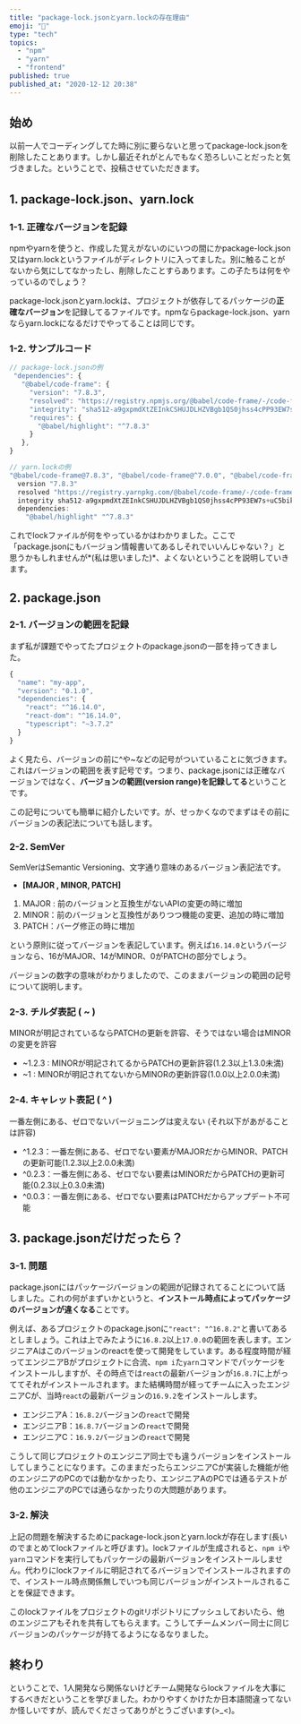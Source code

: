 ```yaml
---
title: "package-lock.jsonとyarn.lockの存在理由"
emoji: "🙌"
type: "tech"
topics:
  - "npm"
  - "yarn"
  - "frontend"
published: true
published_at: "2020-12-12 20:38"
---
```


## 始め
以前一人でコーディングしてた時に別に要らないと思ってpackage-lock.jsonを削除したことあります。しかし最近それがとんでもなく恐ろしいことだったと気づきました。ということで、投稿させていただきます。

## 1. package-lock.json、yarn.lock
### 1-1. 正確なバージョンを記録
npmやyarnを使うと、作成した覚えがないのにいつの間にかpackage-lock.json又はyarn.lockというファイルがディレクトリに入ってました。別に触ることがないから気にしてなかったし、削除したことすらあります。この子たちは何をやっているのでしょう？

package-lock.jsonとyarn.lockは、プロジェクトが依存してるパッケージの**正確なバージョン**を記録してるファイルです。npmならpackage-lock.json、yarnならyarn.lockになるだけでやってることは同じです。

### 1-2. サンプルコード

```javascript
// package-lock.jsonの例
 "dependencies": {
   "@babel/code-frame": {
     "version": "7.8.3",
     "resolved": "https://registry.npmjs.org/@babel/code-frame/-/code-frame-7.8.3.tgz",
     "integrity": "sha512-a9gxpmdXtZEInkCSHUJDLHZVBgb1QS0jhss4cPP93EW7s+uC5bikET2twEF3KV+7rDblJcmNvTR7VJejqd2C2g==",
     "requires": {
       "@babel/highlight": "^7.8.3"
     }
   },
}
```

```javascript
// yarn.lockの例
"@babel/code-frame@7.8.3", "@babel/code-frame@^7.0.0", "@babel/code-frame@^7.8.3":
  version "7.8.3"
  resolved "https://registry.yarnpkg.com/@babel/code-frame/-/code-frame-7.8.3.tgz#33e25903d7481181534e12ec0a25f16b6fcf419e"
  integrity sha512-a9gxpmdXtZEInkCSHUJDLHZVBgb1QS0jhss4cPP93EW7s+uC5bikET2twEF3KV+7rDblJcmNvTR7VJejqd2C2g==
  dependencies:
    "@babel/highlight" "^7.8.3"
```

これでlockファイルが何をやっているかはわかりました。ここで「package.jsonにもバージョン情報書いてあるしそれでいいんじゃない？」と思うかもしれませんが*(私は思いました)*、よくないということを説明していきます。

## 2. package.json


### 2-1. バージョンの範囲を記録


まず私が課題でやってたプロジェクトのpackage.jsonの一部を持ってきました。
```javascript
{
  "name": "my-app",
  "version": "0.1.0",
  "dependencies": {
    "react": "^16.14.0",
    "react-dom": "^16.14.0",
    "typescript": "~3.7.2"
  }
}
```

よく見たら、バージョンの前に^や~などの記号がついていることに気づきます。これはバージョンの範囲を表す記号です。つまり、package.jsonには正確なバージョンではなく、**バージョンの範囲(version range)を記録してる**ということです。

この記号についても簡単に紹介したいです。が、せっかくなのでまずはその前にバージョンの表記法についても話します。

### 2-2. SemVer
SemVerはSemantic Versioning、文字通り意味のあるバージョン表記法です。
- **[MAJOR , MINOR, PATCH]**
 1. MAJOR : 前のバージョンと互換生がないAPIの変更の時に増加
 2. MINOR：前のバージョンと互換性がありつつ機能の変更、追加の時に増加
 3. PATCH：バーグ修正の時に増加

という原則に従ってバージョンを表記しています。例えば`16.14.0`というバージョンなら、16がMAJOR、14がMINOR、0がPATCHの部分でしょう。

バージョンの数字の意味がわかりましたので、このままバージョンの範囲の記号について説明します。


### 2-3. チルダ表記 ( ~ )
MINORが明記されているならPATCHの更新を許容、そうではない場合はMINORの変更を許容
- ~1.2.3 : MINORが明記されてるからPATCHの更新許容(1.2.3以上1.3.0未満)
- ~1 : MINORが明記されてないからMINORの更新許容(1.0.0以上2.0.0未満)



### 2-4. キャレット表記 ( ^ )
一番左側にある、ゼロでないバージョニングは変えない (それ以下があがることは許容)

- ^1.2.3：一番左側にある、ゼロでない要素がMAJORだからMINOR、PATCHの更新可能(1.2.3以上2.0.0未満)
- ^0.2.3：一番左側にある、ゼロでない要素はMINORだからPATCHの更新可能(0.2.3以上0.3.0未満)
- ^0.0.3：一番左側にある、ゼロでない要素はPATCHだからアップデート不可能



## 3. package.jsonだけだったら？

### 3-1. 問題

package.jsonにはパッケージバージョンの範囲が記録されてることについて話しました。これの何がまずいかというと、**インストール時点によってパッケージのバージョンが違くなる**ことです。

例えば、あるプロジェクトのpackage.jsonに`"react": "^16.8.2"`と書いてあるとしましょう。これは上でみたように`16.8.2`以上`17.0.0`の範囲を表します。エンジニアAはこのバージョンのreactを使って開発をしています。ある程度時間が経ってエンジニアBがプロジェクトに合流、`npm i`た`yarn`コマンドでパッケージをインストールしますが、その時点では`react`の最新バージョンが`16.8.7`に上がっててそれがインストールされます。また結構時間が経ってチームに入ったエンジニアCが、当時`react`の最新バージョンの`16.9.2`をインストールします。


- エンジニアA：`16.8.2`バージョンの`react`で開発
- エンジニアB：`16.8.7`バージョンの`react`で開発
- エンジニアC：`16.9.2`バージョンの`react`で開発

こうして同じプロジェクトのエンジニア同士でも違うバージョンをインストールしてしまうことになります。このままだったらエンジニアCが実装した機能が他のエンジニアのPCのでは動かなかったり、エンジニアAのPCでは通るテストが他のエンジニアのPCでは通らなかったりの大問題があります。


### 3-2. 解決

上記の問題を解決するためにpackage-lock.jsonとyarn.lockが存在します(長いのでまとめてlockファイルと呼びます)。lockファイルが生成されると、`npm i`や`yarn`コマンドを実行してもパッケージの最新バージョンをインストールしません。代わりにlockファイルに明記されてるバージョンでインストールされますので、インストール時点関係無しでいつも同じバージョンがインストールされることを保証できます。

このlockファイルをプロジェクトのgitリポジトリにプッシュしておいたら、他のエンジニアもそれを共有してもらえます。こうしてチームメンバー同士に同じバージョンのパッケージが持てるようになるなりました。


## 終わり

ということで、1人開発なら関係ないけどチーム開発ならlockファイルを大事にするべきだということを学びました。わかりやすくかけたか日本語間違ってないか怪しいですが、読んでくださってありがとうございます(>_<)。
